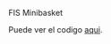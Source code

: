 FIS Minibasket

Puede ver el codigo [aqui](http://code.google.com/p/fisminibasket/source/browse/trunk).